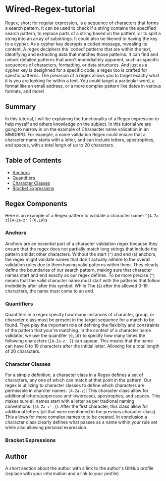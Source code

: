 # Wired-Regex-tutorial

Regex, short for regular expression, is a sequence of characters that forms a search pattern. It can be used to check if a string contains the specified search pattern, to replace parts of a string based on the pattern, or to split a string into an array of substrings. It could also be likened to having the key to a cypher. As a cypher key decrypts a coded message, revealing its content. A regex deciphers the 'coded' patterns that are within the text, identifying and extracting data that matches those patterns. It can find and unlock detailed patterns that aren't immedialtely apparent, such as specific sequences of characters, formatting, or data structures. And just as a cypher key is desighned for a specific code, a regex too is crafted for specfic patterns. The precision of a regex allows you to target exactly what it is you are looking for within a text. You could target a particular word, a format like an email address, or a more complex pattern like dates in various formats, and more!

## Summary

In this tutorial, I will be explaining the functionality of a Regex expression to help myself and others knowledge on the subject. In this tutorial we are going to narrow in on the example of Charaacter name validation in an MMORPG. For example, a name validation Regex could ensure that a character name starts with a letter, and can include letters, apostrophies, and spaces, with a total lengh of up to 20 characters. 
## Table of Contents

- [Anchors](#anchors)
- [Quantifiers](#quantifiers)
- [Character Classes](#character-classes)
- [Bracket Expressions](#bracket-expressions)

## Regex Components
 Here is an example of a Regex pattern to validate a character name: 
 `^[A-Za-z][A-Za-z' ]{0,19}$`

### Anchors
Anchors are an essential part of a character validation regex because they ensure that the regex does not partially match long strings that include the pattern amidst other characters. Without the start (`^`) and end (`$`) anchors, the regex might validate names that don't actually adhere to the overall validation rules due to them having valid patterns within them. They clearly define the boundaries of our search pattern, making sure that character names start and end exactly as our regex defines. To be more precise (`^`) means that the valid character name must start with the patterns that follow imdedietly after after this symbol. While The (`$`) after the allowed 0-19 characters, the name must come to an end. 
### Quantifiers
Quantifers in a regex specify how many instances of character, group, or character class must be present in the target sequence for a match to be found. Thye play the important role of defining the flexibilty and constraints of the pattern that your're matching. 
In the context of a character name validator, we use the quantifer `{0,10}` to specify how many times the following characters (`[A-Za-z' ]`) can appear. This means that the name can have 0 to 19 characters after the intitial letter. Allowing for a total length of 20 characters. 
### Character Classes
For a simple definition, a character class in a Regex defines a set of characters, any one of which can match at that point in the pattern. Our regex is utilizing to character classes to define which characters are permissble in charcter names. 
`[A-Za-z]`: This character class allow for additional letters(uppercase and lowercase), apostrophes, and spaces. This makes sure all names start with a letter as per tradional naming conventions. 
(`[A-Za-z' ]`): After the first character, this class allow for additional letters (all that were mentioned in the previous character class). This allows for more complex names to to be created.
In conclusion a character class clearly defines what passes as a name within your rule set while also allowing personal expression. 
 
### Bracket Expressions

## Author

A short section about the author with a link to the author's GitHub profile (replace with your information and a link to your profile)
